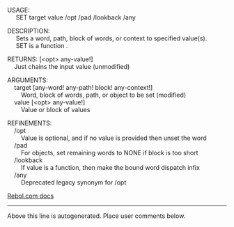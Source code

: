 USAGE:  
&nbsp;&nbsp;&nbsp;&nbsp;&nbsp;SET&nbsp;target&nbsp;value&nbsp;/opt&nbsp;/pad&nbsp;/lookback&nbsp;/any  
  
DESCRIPTION:  
&nbsp;&nbsp;&nbsp;&nbsp;&nbsp;Sets&nbsp;a&nbsp;word,&nbsp;path,&nbsp;block&nbsp;of&nbsp;words,&nbsp;or&nbsp;context&nbsp;to&nbsp;specified&nbsp;value(s).  
&nbsp;&nbsp;&nbsp;&nbsp;&nbsp;SET&nbsp;is&nbsp;a&nbsp;function&nbsp;.  
  
RETURNS:&nbsp;[&lt;opt&gt;&nbsp;any-value!]  
&nbsp;&nbsp;&nbsp;&nbsp;Just&nbsp;chains&nbsp;the&nbsp;input&nbsp;value&nbsp;(unmodified)  
  
ARGUMENTS:  
&nbsp;&nbsp;&nbsp;&nbsp;target&nbsp;[any-word!&nbsp;any-path!&nbsp;block!&nbsp;any-context!]  
&nbsp;&nbsp;&nbsp;&nbsp;&nbsp;&nbsp;&nbsp;&nbsp;Word,&nbsp;block&nbsp;of&nbsp;words,&nbsp;path,&nbsp;or&nbsp;object&nbsp;to&nbsp;be&nbsp;set&nbsp;(modified)  
&nbsp;&nbsp;&nbsp;&nbsp;value&nbsp;[&lt;opt&gt;&nbsp;any-value!]  
&nbsp;&nbsp;&nbsp;&nbsp;&nbsp;&nbsp;&nbsp;&nbsp;Value&nbsp;or&nbsp;block&nbsp;of&nbsp;values  
  
REFINEMENTS:  
&nbsp;&nbsp;&nbsp;&nbsp;/opt  
&nbsp;&nbsp;&nbsp;&nbsp;&nbsp;&nbsp;&nbsp;&nbsp;Value&nbsp;is&nbsp;optional,&nbsp;and&nbsp;if&nbsp;no&nbsp;value&nbsp;is&nbsp;provided&nbsp;then&nbsp;unset&nbsp;the&nbsp;word  
&nbsp;&nbsp;&nbsp;&nbsp;/pad  
&nbsp;&nbsp;&nbsp;&nbsp;&nbsp;&nbsp;&nbsp;&nbsp;For&nbsp;objects,&nbsp;set&nbsp;remaining&nbsp;words&nbsp;to&nbsp;NONE&nbsp;if&nbsp;block&nbsp;is&nbsp;too&nbsp;short  
&nbsp;&nbsp;&nbsp;&nbsp;/lookback  
&nbsp;&nbsp;&nbsp;&nbsp;&nbsp;&nbsp;&nbsp;&nbsp;If&nbsp;value&nbsp;is&nbsp;a&nbsp;function,&nbsp;then&nbsp;make&nbsp;the&nbsp;bound&nbsp;word&nbsp;dispatch&nbsp;infix  
&nbsp;&nbsp;&nbsp;&nbsp;/any  
&nbsp;&nbsp;&nbsp;&nbsp;&nbsp;&nbsp;&nbsp;&nbsp;Deprecated&nbsp;legacy&nbsp;synonym&nbsp;for&nbsp;/opt  

[Rebol.com docs](http://www.rebol.com/r3/docs/functions/set.html)
___
Above this line is autogenerated. Place user comments below.
